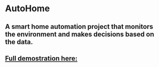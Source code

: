 # AutoHome

## A smart home automation project that monitors the environment and makes decisions based on the data.
## [Full demostration here:](https://photos.app.goo.gl/iB2yMZ4SdM21M7vE7)
